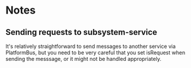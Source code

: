 # Notes

## Sending requests to subsystem-service

It's relatively straightforward to send messages to another service via PlatformBus, but you need to be very careful that you set isRequest when sending the messsage, or it might not be handled appropriately.
